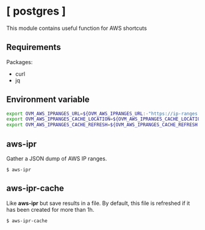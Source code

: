 # [ postgres ]

This module contains useful function for AWS shortcuts

Requirements
------------

Packages:
- curl
- jq

Environment variable
--------------------

```sh
export OVM_AWS_IPRANGES_URL=${OVM_AWS_IPRANGES_URL:-"https://ip-ranges.amazonaws.com/ip-ranges.json"}
export OVM_AWS_IPRANGES_CACHE_LOCATION=${OVM_AWS_IPRANGES_CACHE_LOCATION:-"/tmp/aws-ip-ranges.json"}
export OVM_AWS_IPRANGES_CACHE_REFRESH=${OVM_AWS_IPRANGES_CACHE_REFRESH:-60}
```

## aws-ipr

Gather a JSON dump of AWS IP ranges.

```
$ aws-ipr
```

## aws-ipr-cache

Like **aws-ipr** but save results in a file.
By default, this file is refreshed if it has been created for more than 1h.

```
$ aws-ipr-cache
```
